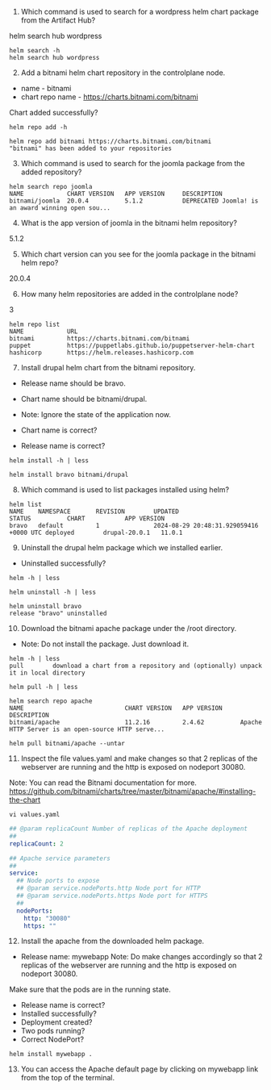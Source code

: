 1. Which command is used to search for a wordpress helm chart package from the Artifact Hub?

helm search hub wordpress

```shell
helm search -h
helm search hub wordpress
```

2. Add a bitnami helm chart repository in the controlplane node.

- name - bitnami
- chart repo name - https://charts.bitnami.com/bitnami

Chart added successfully?

```shell
helm repo add -h

helm repo add bitnami https://charts.bitnami.com/bitnami
"bitnami" has been added to your repositories
```

3. Which command is used to search for the joomla package from the added repository?

```shell
helm search repo joomla
NAME            CHART VERSION   APP VERSION     DESCRIPTION                                       
bitnami/joomla  20.0.4          5.1.2           DEPRECATED Joomla! is an award winning open sou...
```

4. What is the app version of joomla in the bitnami helm repository?

5.1.2

5. Which chart version can you see for the joomla package in the bitnami helm repo?

20.0.4

6. How many helm repositories are added in the controlplane node?

3

```shell
helm repo list
NAME            URL                                                 
bitnami         https://charts.bitnami.com/bitnami                  
puppet          https://puppetlabs.github.io/puppetserver-helm-chart
hashicorp       https://helm.releases.hashicorp.com   
```

7. Install drupal helm chart from the bitnami repository.

- Release name should be bravo.
- Chart name should be bitnami/drupal.
- Note: Ignore the state of the application now.

- Chart name is correct?
- Release name is correct?

```shell
helm install -h | less

helm install bravo bitnami/drupal
```

8. Which command is used to list packages installed using helm?

```shell
helm list
NAME    NAMESPACE       REVISION        UPDATED                                 STATUS          CHART           APP VERSION
bravo   default         1               2024-08-29 20:48:31.929059416 +0000 UTC deployed        drupal-20.0.1   11.0.1     
```

9. Uninstall the drupal helm package which we installed earlier.
- Uninstalled successfully?

```shell
helm -h | less

helm uninstall -h | less

helm uninstall bravo
release "bravo" uninstalled
```

10. Download the bitnami apache package under the /root directory.
- Note: Do not install the package. Just download it.

```shell
helm -h | less
pull        download a chart from a repository and (optionally) unpack it in local directory

helm pull -h | less

helm search repo apache
NAME                            CHART VERSION   APP VERSION     DESCRIPTION                                       
bitnami/apache                  11.2.16         2.4.62          Apache HTTP Server is an open-source HTTP serve...

helm pull bitnami/apache --untar
```

11. Inspect the file values.yaml and make changes so that 2 replicas of the webserver are running and the http is exposed on nodeport 30080.

Note: You can read the Bitnami documentation for more.
https://github.com/bitnami/charts/tree/master/bitnami/apache/#installing-the-chart


```shell
vi values.yaml
```

```yaml
## @param replicaCount Number of replicas of the Apache deployment
##
replicaCount: 2

## Apache service parameters
##
service:
  ## Node ports to expose
  ## @param service.nodePorts.http Node port for HTTP
  ## @param service.nodePorts.https Node port for HTTPS
  ##
  nodePorts:
    http: "30080"
    https: ""
```

12. Install the apache from the downloaded helm package.
- Release name: mywebapp
Note: Do make changes accordingly so that 2 replicas of the webserver are running and the http is exposed on nodeport 30080.

Make sure that the pods are in the running state.

- Release name is correct?
- Installed successfully?
- Deployment created?
- Two pods running?
- Correct NodePort?

```shell
helm install mywebapp .
```

13. You can access the Apache default page by clicking on mywebapp link from the top of the terminal.
